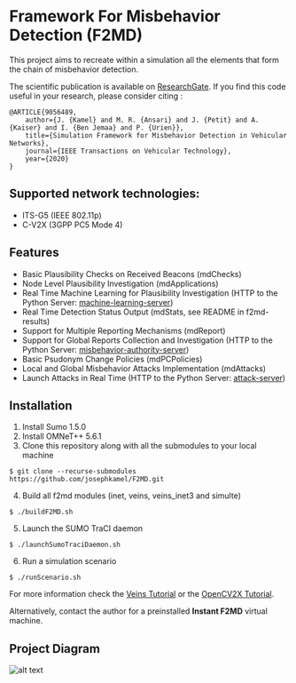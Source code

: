 
# Framework For Misbehavior Detection (F2MD)

This project aims to recreate within a simulation all the elements that form the chain of misbehavior detection. 

The scientific publication is available on [ResearchGate](https://www.researchgate.net/publication/340350056_Simulation_Framework_for_Misbehavior_Detection_in_Vehicular_Networks). If you find this code useful in your research, please consider citing :

    @ARTICLE{9056489,
        author={J. {Kamel} and M. R. {Ansari} and J. {Petit} and A. {Kaiser} and I. {Ben Jemaa} and P. {Urien}},
        title={Simulation Framework for Misbehavior Detection in Vehicular Networks},
        journal={IEEE Transactions on Vehicular Technology},
        year={2020}
    }
    
## Supported network technologies:
* ITS-G5 (IEEE 802.11p)
* C-V2X (3GPP PC5 Mode 4)

## Features
* Basic Plausibility Checks on Received Beacons (mdChecks)
* Node Level Plausibility Investigation (mdApplications)
* Real Time Machine Learning for Plausibility Investigation (HTTP to the Python Server: [machine-learning-server](https://github.com/josephkamel/F2MD/tree/master/machine-learning-server))
* Real Time Detection Status Output (mdStats, see README in f2md-results)
* Support for Multiple Reporting Mechanisms (mdReport)
* Support for Global Reports Collection and Investigation (HTTP to the Python Server: [misbehavior-authority-server](https://github.com/josephkamel/F2MD/tree/master/misbehavior-authority-server))
* Basic Psudonym Change Policies (mdPCPolicies)
* Local and Global Misbehavior Attacks Implementation (mdAttacks)
* Launch Attacks in Real Time (HTTP to the Python Server: [attack-server](https://github.com/josephkamel/F2MD/tree/master/attack-server))

## Installation
1. Install Sumo 1.5.0
2. Install OMNeT++ 5.6.1
3. Clone this repository along with all the submodules to your local machine
```
$ git clone --recurse-submodules https://github.com/josephkamel/F2MD.git
```
4. Build all f2md modules (inet, veins, veins_inet3 and simulte)
```
$ ./buildF2MD.sh
```
5. Launch the SUMO TraCI daemon
```
$ ./launchSumoTraciDaemon.sh
```
6. Run a simulation scenario
```
$ ./runScenario.sh 
```

For more information check the [Veins Tutorial](https://veins.car2x.org/tutorial/) or the [OpenCV2X Tutorial](http://www.cs.ucc.ie/cv2x/pages/documentation/documentation.html).

Alternatively, contact the author for a preinstalled **Instant F2MD** virtual machine.

## Project Diagram

 ![alt text](https://github.com/josephkamel/F2MD/blob/master/F2MD-Diagram-V2.jpg)


